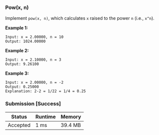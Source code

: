 ### Pow(x, n)

Implement `pow(x, n)`, which calculates `x` raised to the power `n` (i.e., `x^n`).

 
**Example 1:**
```
Input: x = 2.00000, n = 10
Output: 1024.00000
```

**Example 2:**
```
Input: x = 2.10000, n = 3
Output: 9.26100

```

**Example 3:**
```
Input: x = 2.00000, n = -2
Output: 0.25000
Explanation: 2-2 = 1/22 = 1/4 = 0.25
```


### Submission [Success]

| Status | Runtime | Memory |
|---|---|---|
| Accepted | 1 ms | 39.4 MB |